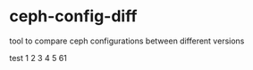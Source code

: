 # ceph-config-diff
tool to compare ceph configurations between different versions

test 1 2 3 4 5 61

